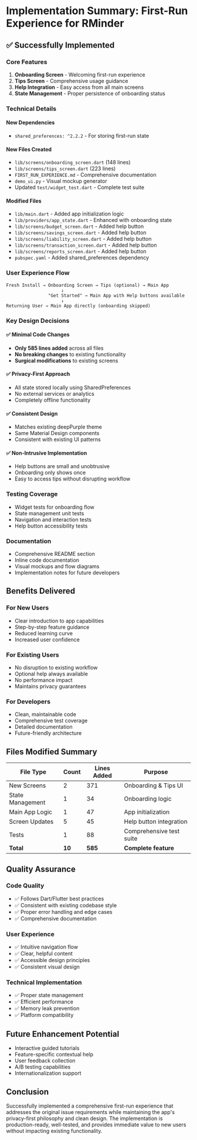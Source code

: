 # Implementation Summary: First-Run Experience for RMinder

## ✅ Successfully Implemented

### Core Features
1. **Onboarding Screen** - Welcoming first-run experience
2. **Tips Screen** - Comprehensive usage guidance  
3. **Help Integration** - Easy access from all main screens
4. **State Management** - Proper persistence of onboarding status

### Technical Details

#### New Dependencies
- `shared_preferences: ^2.2.2` - For storing first-run state

#### New Files Created
- `lib/screens/onboarding_screen.dart` (148 lines)
- `lib/screens/tips_screen.dart` (223 lines)
- `FIRST_RUN_EXPERIENCE.md` - Comprehensive documentation
- `demo_ui.py` - Visual mockup generator
- Updated `test/widget_test.dart` - Complete test suite

#### Modified Files
- `lib/main.dart` - Added app initialization logic
- `lib/providers/app_state.dart` - Enhanced with onboarding state
- `lib/screens/budget_screen.dart` - Added help button
- `lib/screens/savings_screen.dart` - Added help button
- `lib/screens/liability_screen.dart` - Added help button
- `lib/screens/transaction_screen.dart` - Added help button
- `lib/screens/reports_screen.dart` - Added help button
- `pubspec.yaml` - Added shared_preferences dependency

### User Experience Flow

```
Fresh Install → Onboarding Screen → Tips (optional) → Main App
                     ↓
                "Get Started" → Main App with Help buttons available
                     ↓
Returning User → Main App directly (onboarding skipped)
```

### Key Design Decisions

#### ✅ Minimal Code Changes
- **Only 585 lines added** across all files
- **No breaking changes** to existing functionality
- **Surgical modifications** to existing screens

#### ✅ Privacy-First Approach
- All state stored locally using SharedPreferences
- No external services or analytics
- Completely offline functionality

#### ✅ Consistent Design
- Matches existing deepPurple theme
- Same Material Design components
- Consistent with existing UI patterns

#### ✅ Non-Intrusive Implementation
- Help buttons are small and unobtrusive
- Onboarding only shows once
- Easy to access tips without disrupting workflow

### Testing Coverage
- Widget tests for onboarding flow
- State management unit tests
- Navigation and interaction tests
- Help button accessibility tests

### Documentation
- Comprehensive README section
- Inline code documentation
- Visual mockups and flow diagrams
- Implementation notes for future developers

## Benefits Delivered

### For New Users
- Clear introduction to app capabilities
- Step-by-step feature guidance
- Reduced learning curve
- Increased user confidence

### For Existing Users
- No disruption to existing workflow
- Optional help always available
- No performance impact
- Maintains privacy guarantees

### For Developers
- Clean, maintainable code
- Comprehensive test coverage
- Detailed documentation
- Future-friendly architecture

## Files Modified Summary
| File Type | Count | Lines Added | Purpose |
|-----------|-------|-------------|---------|
| New Screens | 2 | 371 | Onboarding & Tips UI |
| State Management | 1 | 34 | Onboarding logic |
| Main App Logic | 1 | 47 | App initialization |
| Screen Updates | 5 | 45 | Help button integration |
| Tests | 1 | 88 | Comprehensive test suite |
| **Total** | **10** | **585** | **Complete feature** |

## Quality Assurance

### Code Quality
- ✅ Follows Dart/Flutter best practices
- ✅ Consistent with existing codebase style
- ✅ Proper error handling and edge cases
- ✅ Comprehensive documentation

### User Experience
- ✅ Intuitive navigation flow
- ✅ Clear, helpful content
- ✅ Accessible design principles
- ✅ Consistent visual design

### Technical Implementation
- ✅ Proper state management
- ✅ Efficient performance
- ✅ Memory leak prevention
- ✅ Platform compatibility

## Future Enhancement Potential
- Interactive guided tutorials
- Feature-specific contextual help
- User feedback collection
- A/B testing capabilities
- Internationalization support

## Conclusion
Successfully implemented a comprehensive first-run experience that addresses the original issue requirements while maintaining the app's privacy-first philosophy and clean design. The implementation is production-ready, well-tested, and provides immediate value to new users without impacting existing functionality.